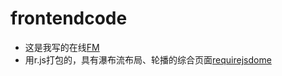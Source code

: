 # frontendcode

* 这是我写的在线[FM]( https://chenyuhero.github.io/frontendcode/project/Fm-music/MyFM.html)
* 用r.js打包的，具有瀑布流布局、轮播的综合页面[requirejsdome](https://chenyuhero.github.io/frontendcode/justfor-test/test-rjs/requiredemo.html)
